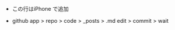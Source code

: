 <link rel="stylesheet" type="text/css" href="/assets/css/styles.css">


* この行はiPhone で追加

 
* github app > repo > code > _posts > .md edit > commit > wait
